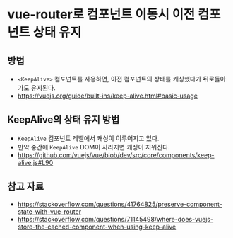 # vue-router로 컴포넌트 이동시 이전 컴포넌트 상태 유지

## 방법

- `<KeepAlive>` 컴포넌트를 사용하면, 이전 컴포넌트의 상태를 캐싱했다가 뒤로돌아가도 유지된다.
- https://vuejs.org/guide/built-ins/keep-alive.html#basic-usage

## KeepAlive의 상태 유지 방법

- `KeepAlive` 컴포넌트 레벨에서 캐싱이 이루어지고 있다.
- 만약 중간에 `KeepAlive` DOM이 사라지면 캐싱이 지워진다.
- https://github.com/vuejs/vue/blob/dev/src/core/components/keep-alive.js#L90

## 참고 자료

- https://stackoverflow.com/questions/41764825/preserve-component-state-with-vue-router
- https://stackoverflow.com/questions/71145498/where-does-vuejs-store-the-cached-component-when-using-keep-alive
